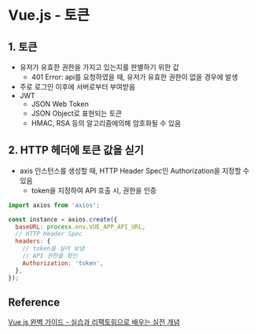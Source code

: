 # Vue.js - 토큰



## 1. 토큰

* 유저가 유효한 권한을 가지고 있는지를 판별하기 위한 값
  * 401 Error: api를 요청하였을 때, 유저가 유효한 권한이 없을 경우에 발생
* 주로 로그인 이후에 서버로부터 부여받음
* JWT
  * JSON Web Token
  * JSON Object로 표현되는 토큰
  * HMAC, RSA 등의 알고리즘에의해 암호화될 수 있음 



## 2. HTTP 헤더에 토큰 값을 싣기

* axis 인스턴스를 생성할 때, HTTP Header Spec인 Authorization을 지정할 수 있음
  * token을 지정하여 API 호출 시, 권한을 인증

```JavaScript
import axios from 'axios';

const instance = axios.create({
  baseURL: process.env.VUE_APP_API_URL,
  // HTTP Header Spec
  headers: {
    // token을 실어 보냄
    // API 권한을 확인
    Authorization: 'token',
  },
});

```





## Reference

[Vue.js 완벽 가이드 - 실습과 리팩토링으로 배우는 실전 개념](https://www.inflearn.com/course/vue-js-%EB%81%9D%EB%82%B4%EA%B8%B0-%EC%BA%A1%ED%8B%B4%ED%8C%90%EA%B5%90/dashboard)

